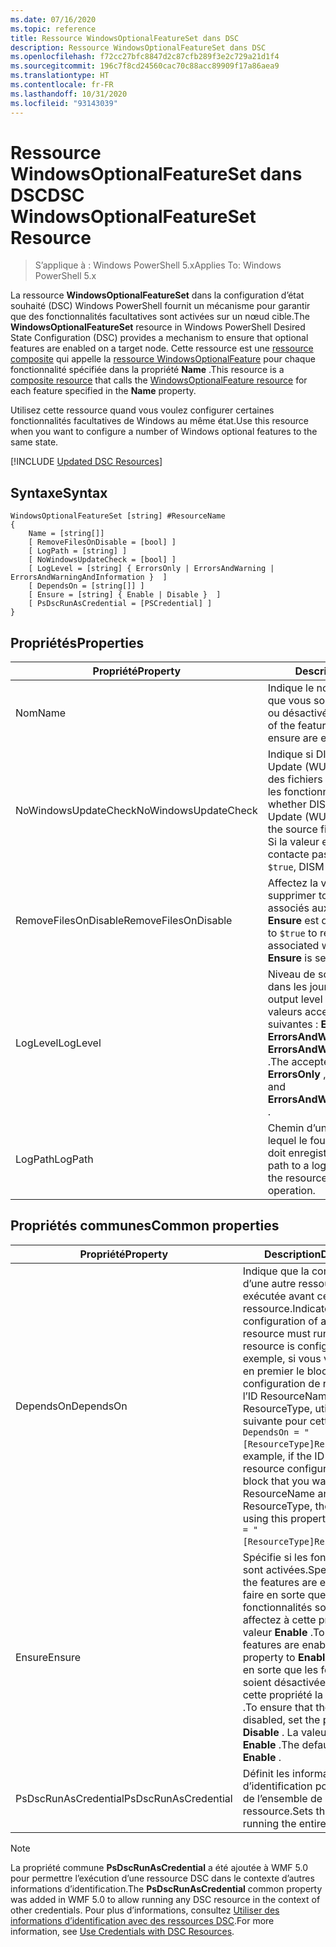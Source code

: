 ```yaml
---
ms.date: 07/16/2020
ms.topic: reference
title: Ressource WindowsOptionalFeatureSet dans DSC
description: Ressource WindowsOptionalFeatureSet dans DSC
ms.openlocfilehash: f72cc27bfc8847d2c87cfb289f3e2c729a21d1f4
ms.sourcegitcommit: 196c7f8cd24560cac70c88acc89909f17a86aea9
ms.translationtype: HT
ms.contentlocale: fr-FR
ms.lasthandoff: 10/31/2020
ms.locfileid: "93143039"
---
```

# <a name="dsc-windowsoptionalfeatureset-resource"></a><span data-ttu-id="4fe51-103">Ressource WindowsOptionalFeatureSet dans DSC</span><span class="sxs-lookup"><span data-stu-id="4fe51-103">DSC WindowsOptionalFeatureSet Resource</span></span>

> <span data-ttu-id="4fe51-104">S’applique à : Windows PowerShell 5.x</span><span class="sxs-lookup"><span data-stu-id="4fe51-104">Applies To: Windows PowerShell 5.x</span></span>

<span data-ttu-id="4fe51-105">La ressource **WindowsOptionalFeatureSet** dans la configuration d’état souhaité (DSC) Windows PowerShell fournit un mécanisme pour garantir que des fonctionnalités facultatives sont activées sur un nœud cible.</span><span class="sxs-lookup"><span data-stu-id="4fe51-105">The **WindowsOptionalFeatureSet** resource in Windows PowerShell Desired State Configuration (DSC) provides a mechanism to ensure that optional features are enabled on a target node.</span></span> <span data-ttu-id="4fe51-106">Cette ressource est une [ressource composite](../../../resources/authoringResourceComposite.md) qui appelle la [ressource WindowsOptionalFeature](windowsOptionalFeatureResource.md) pour chaque fonctionnalité spécifiée dans la propriété **Name** .</span><span class="sxs-lookup"><span data-stu-id="4fe51-106">This resource is a [composite resource](../../../resources/authoringResourceComposite.md) that calls the [WindowsOptionalFeature resource](windowsOptionalFeatureResource.md) for each feature specified in the **Name** property.</span></span>

<span data-ttu-id="4fe51-107">Utilisez cette ressource quand vous voulez configurer certaines fonctionnalités facultatives de Windows au même état.</span><span class="sxs-lookup"><span data-stu-id="4fe51-107">Use this resource when you want to configure a number of Windows optional features to the same state.</span></span>

[!INCLUDE [Updated DSC Resources](../../../../../includes/dsc-resources.md)]

## <a name="syntax"></a><span data-ttu-id="4fe51-108">Syntaxe</span><span class="sxs-lookup"><span data-stu-id="4fe51-108">Syntax</span></span>

```Syntax
WindowsOptionalFeatureSet [string] #ResourceName
{
    Name = [string[]]
    [ RemoveFilesOnDisable = [bool] ]
    [ LogPath = [string] ]
    [ NoWindowsUpdateCheck = [bool] ]
    [ LogLevel = [string] { ErrorsOnly | ErrorsAndWarning | ErrorsAndWarningAndInformation }  ]
    [ DependsOn = [string[]] ]
    [ Ensure = [string] { Enable | Disable }  ]
    [ PsDscRunAsCredential = [PSCredential] ]
}
```

## <a name="properties"></a><span data-ttu-id="4fe51-109">Propriétés</span><span class="sxs-lookup"><span data-stu-id="4fe51-109">Properties</span></span>

|<span data-ttu-id="4fe51-110">Propriété</span><span class="sxs-lookup"><span data-stu-id="4fe51-110">Property</span></span> |<span data-ttu-id="4fe51-111">Description</span><span class="sxs-lookup"><span data-stu-id="4fe51-111">Description</span></span> |
|---|---|
|<span data-ttu-id="4fe51-112">Nom</span><span class="sxs-lookup"><span data-stu-id="4fe51-112">Name</span></span> |<span data-ttu-id="4fe51-113">Indique le nom des fonctionnalités que vous souhaitez voir activées ou désactivées.</span><span class="sxs-lookup"><span data-stu-id="4fe51-113">Indicates the name of the features that you want to ensure are enabled or disabled.</span></span> |
|<span data-ttu-id="4fe51-114">NoWindowsUpdateCheck</span><span class="sxs-lookup"><span data-stu-id="4fe51-114">NoWindowsUpdateCheck</span></span> |<span data-ttu-id="4fe51-115">Indique si DISM contacte Windows Update (WU) lors de la recherche des fichiers sources pour activer les fonctionnalités.</span><span class="sxs-lookup"><span data-stu-id="4fe51-115">Specifies whether DISM contacts Windows Update (WU) when searching for the source files to enable features.</span></span> <span data-ttu-id="4fe51-116">Si la valeur est `$true`, DISM ne contacte pas Windows Update.</span><span class="sxs-lookup"><span data-stu-id="4fe51-116">If `$true`, DISM does not contact WU.</span></span> |
|<span data-ttu-id="4fe51-117">RemoveFilesOnDisable</span><span class="sxs-lookup"><span data-stu-id="4fe51-117">RemoveFilesOnDisable</span></span> |<span data-ttu-id="4fe51-118">Affectez la valeur `$true` pour supprimer tous les fichiers associés aux fonctionnalités quand **Ensure** est défini sur **Absent** .</span><span class="sxs-lookup"><span data-stu-id="4fe51-118">Set to `$true` to remove all files associated with the features when **Ensure** is set to **Absent** .</span></span> |
|<span data-ttu-id="4fe51-119">LogLevel</span><span class="sxs-lookup"><span data-stu-id="4fe51-119">LogLevel</span></span> |<span data-ttu-id="4fe51-120">Niveau de sortie maximal affiché dans les journaux.</span><span class="sxs-lookup"><span data-stu-id="4fe51-120">The maximum output level shown in the logs.</span></span> <span data-ttu-id="4fe51-121">Les valeurs acceptées sont les suivantes : **ErrorsOnly** , **ErrorsAndWarning** et **ErrorsAndWarningAndInformation** .</span><span class="sxs-lookup"><span data-stu-id="4fe51-121">The accepted values are: **ErrorsOnly** , **ErrorsAndWarning** , and **ErrorsAndWarningAndInformation** .</span></span> |
|<span data-ttu-id="4fe51-122">LogPath</span><span class="sxs-lookup"><span data-stu-id="4fe51-122">LogPath</span></span> |<span data-ttu-id="4fe51-123">Chemin d’un fichier journal dans lequel le fournisseur de ressources doit enregistrer l’opération.</span><span class="sxs-lookup"><span data-stu-id="4fe51-123">The path to a log file where you want the resource provider to log the operation.</span></span> |

## <a name="common-properties"></a><span data-ttu-id="4fe51-124">Propriétés communes</span><span class="sxs-lookup"><span data-stu-id="4fe51-124">Common properties</span></span>

|<span data-ttu-id="4fe51-125">Propriété</span><span class="sxs-lookup"><span data-stu-id="4fe51-125">Property</span></span> |<span data-ttu-id="4fe51-126">Description</span><span class="sxs-lookup"><span data-stu-id="4fe51-126">Description</span></span> |
|---|---|
|<span data-ttu-id="4fe51-127">DependsOn</span><span class="sxs-lookup"><span data-stu-id="4fe51-127">DependsOn</span></span> |<span data-ttu-id="4fe51-128">Indique que la configuration d’une autre ressource doit être exécutée avant celle de cette ressource.</span><span class="sxs-lookup"><span data-stu-id="4fe51-128">Indicates that the configuration of another resource must run before this resource is configured.</span></span> <span data-ttu-id="4fe51-129">Par exemple, si vous voulez exécuter en premier le bloc de script de configuration de ressource ayant l’ID ResourceName et le type ResourceType, utilisez la syntaxe suivante pour cette propriété : `DependsOn = "[ResourceType]ResourceName"`.</span><span class="sxs-lookup"><span data-stu-id="4fe51-129">For example, if the ID of the resource configuration script block that you want to run first is ResourceName and its type is ResourceType, the syntax for using this property is `DependsOn = "[ResourceType]ResourceName"`.</span></span> |
|<span data-ttu-id="4fe51-130">Ensure</span><span class="sxs-lookup"><span data-stu-id="4fe51-130">Ensure</span></span> |<span data-ttu-id="4fe51-131">Spécifie si les fonctionnalités sont activées.</span><span class="sxs-lookup"><span data-stu-id="4fe51-131">Specifies whether the features are enabled.</span></span> <span data-ttu-id="4fe51-132">Pour faire en sorte que les fonctionnalités soient activées, affectez à cette propriété la valeur **Enable** .</span><span class="sxs-lookup"><span data-stu-id="4fe51-132">To ensure that the features are enabled, set this property to **Enable** .</span></span> <span data-ttu-id="4fe51-133">Pour faire en sorte que les fonctionnalités soient désactivées, affectez à cette propriété la valeur **Disable** .</span><span class="sxs-lookup"><span data-stu-id="4fe51-133">To ensure that the features are disabled, set the property to **Disable** .</span></span> <span data-ttu-id="4fe51-134">La valeur par défaut est **Enable** .</span><span class="sxs-lookup"><span data-stu-id="4fe51-134">The default value is **Enable** .</span></span> |
|<span data-ttu-id="4fe51-135">PsDscRunAsCredential</span><span class="sxs-lookup"><span data-stu-id="4fe51-135">PsDscRunAsCredential</span></span> |<span data-ttu-id="4fe51-136">Définit les informations d’identification pour l’exécution de l’ensemble de la ressource.</span><span class="sxs-lookup"><span data-stu-id="4fe51-136">Sets the credential for running the entire resource as.</span></span> |

> [!NOTE]
> <span data-ttu-id="4fe51-137">La propriété commune **PsDscRunAsCredential** a été ajoutée à WMF 5.0 pour permettre l’exécution d’une ressource DSC dans le contexte d’autres informations d’identification.</span><span class="sxs-lookup"><span data-stu-id="4fe51-137">The **PsDscRunAsCredential** common property was added in WMF 5.0 to allow running any DSC resource in the context of other credentials.</span></span> <span data-ttu-id="4fe51-138">Pour plus d’informations, consultez [Utiliser des informations d’identification avec des ressources DSC](../../../configurations/runasuser.md).</span><span class="sxs-lookup"><span data-stu-id="4fe51-138">For more information, see [Use Credentials with DSC Resources](../../../configurations/runasuser.md).</span></span>
